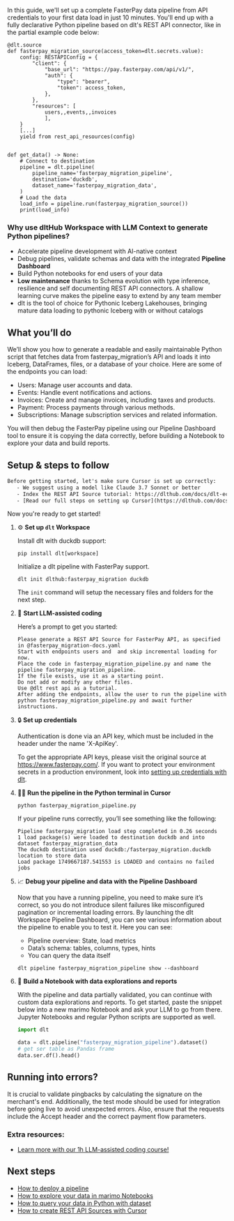 In this guide, we'll set up a complete FasterPay data pipeline from API credentials to your first data load in just 10 minutes. You'll end up with a fully declarative Python pipeline based on dlt's REST API connector, like in the partial example code below:

```python-outcome
@dlt.source
def fasterpay_migration_source(access_token=dlt.secrets.value):
    config: RESTAPIConfig = {
        "client": {
            "base_url": "https://pay.fasterpay.com/api/v1/",
            "auth": {
                "type": "bearer",
                "token": access_token,
            },
        },
        "resources": [
            users,,events,,invoices
            ],
    }
    [...]
    yield from rest_api_resources(config)


def get_data() -> None:
    # Connect to destination
    pipeline = dlt.pipeline(
        pipeline_name='fasterpay_migration_pipeline',
        destination='duckdb',
        dataset_name='fasterpay_migration_data', 
    )
    # Load the data
    load_info = pipeline.run(fasterpay_migration_source())
    print(load_info) 
```

### Why use dltHub Workspace with LLM Context to generate Python pipelines?

- Accelerate pipeline development with AI-native context
- Debug pipelines, validate schemas and data with the integrated **Pipeline Dashboard**
- Build Python notebooks for end users of your data
- **Low maintenance** thanks to Schema evolution with type inference, resilience and self documenting REST API connectors. A shallow learning curve makes the pipeline easy to extend by any team member
- dlt is the tool of choice for Pythonic Iceberg Lakehouses, bringing mature data loading to pythonic Iceberg with or without catalogs

## What you’ll do

We’ll show you how to generate a readable and easily maintainable Python script that fetches data from fasterpay_migration’s API and loads it into Iceberg, DataFrames, files, or a database of your choice. Here are some of the endpoints you can load:

- Users: Manage user accounts and data.
- Events: Handle event notifications and actions.
- Invoices: Create and manage invoices, including taxes and products.
- Payment: Process payments through various methods.
- Subscriptions: Manage subscription services and related information.

You will then debug the FasterPay pipeline using our Pipeline Dashboard tool to ensure it is copying the data correctly, before building a Notebook to explore your data and build reports.

## Setup & steps to follow

```default
Before getting started, let's make sure Cursor is set up correctly:
   - We suggest using a model like Claude 3.7 Sonnet or better
   - Index the REST API Source tutorial: https://dlthub.com/docs/dlt-ecosystem/verified-sources/rest_api/ and add it to context as **@dlt rest api**
   - [Read our full steps on setting up Cursor](https://dlthub.com/docs/dlt-ecosystem/llm-tooling/cursor-restapi#23-configuring-cursor-with-documentation)
```

Now you're ready to get started!

1. ⚙️ **Set up `dlt` Workspace**
    
    Install dlt with duckdb support:
    ```shell
    pip install dlt[workspace]
    ```

    Initialize a dlt pipeline with FasterPay support.
    ```shell
    dlt init dlthub:fasterpay_migration duckdb
    ```

    The `init` command will setup the necessary files and folders for the next step.
    
2. 🤠 **Start LLM-assisted coding**
    
    Here’s a prompt to get you started:
    
    ```prompt
    Please generate a REST API Source for FasterPay API, as specified in @fasterpay_migration-docs.yaml 
    Start with endpoints users and  and skip incremental loading for now. 
    Place the code in fasterpay_migration_pipeline.py and name the pipeline fasterpay_migration_pipeline. 
    If the file exists, use it as a starting point. 
    Do not add or modify any other files. 
    Use @dlt rest api as a tutorial. 
    After adding the endpoints, allow the user to run the pipeline with python fasterpay_migration_pipeline.py and await further instructions.
    ```

    
3. 🔒 **Set up credentials** 
    
    Authentication is done via an API key, which must be included in the header under the name 'X-ApiKey'.
    
    To get the appropriate API keys, please visit the original source at https://www.fasterpay.com/.
    If you want to protect your environment secrets in a production environment, look into [setting up credentials with dlt](https://dlthub.com/docs/walkthroughs/add_credentials).
    
4. 🏃‍♀️ **Run the pipeline in the Python terminal in Cursor**
    
    ```shell
    python fasterpay_migration_pipeline.py
    ```
    
    If your pipeline runs correctly, you’ll see something like the following:
    
    ```shell
    Pipeline fasterpay_migration load step completed in 0.26 seconds
    1 load package(s) were loaded to destination duckdb and into dataset fasterpay_migration_data
    The duckdb destination used duckdb:/fasterpay_migration.duckdb location to store data
    Load package 1749667187.541553 is LOADED and contains no failed jobs
    ```
    
5. 📈 **Debug your pipeline and data with the Pipeline Dashboard**

    Now that you have a running pipeline, you need to make sure it’s correct, so you do not introduce silent failures like misconfigured pagination or incremental loading errors. By launching the dlt Workspace Pipeline Dashboard, you can see various information about the pipeline to enable you to test it. Here you can see:
    - Pipeline overview: State, load metrics
    - Data’s schema: tables, columns, types, hints
    - You can query the data itself
    
    ```shell
    dlt pipeline fasterpay_migration_pipeline show --dashboard
    ```
    
6. 🐍 **Build a Notebook with data explorations and reports**

    With the pipeline and data partially validated, you can continue with custom data explorations and reports. To get started, paste the snippet below into a new marimo Notebook and ask your LLM to go from there. Jupyter Notebooks and regular Python scripts are supported as well.

    
    ```python
    import dlt

   data = dlt.pipeline("fasterpay_migration_pipeline").dataset()
   # get ser table as Pandas frame
   data.ser.df().head()
    ```

## Running into errors?

It is crucial to validate pingbacks by calculating the signature on the merchant's end. Additionally, the test mode should be used for integration before going live to avoid unexpected errors. Also, ensure that the requests include the Accept header and the correct payment flow parameters.

### Extra resources:

- [Learn more with our 1h LLM-assisted coding course!](https://www.youtube.com/watch?v=GGid70rnJuM)

## Next steps

- [How to deploy a pipeline](https://dlthub.com/docs/walkthroughs/deploy-a-pipeline)
- [How to explore your data in marimo Notebooks](https://dlthub.com/docs/general-usage/dataset-access/marimo)
- [How to query your data in Python with dataset](https://dlthub.com/docs/general-usage/dataset-access/dataset)
- [How to create REST API Sources with Cursor](https://dlthub.com/docs/dlt-ecosystem/llm-tooling/cursor-restapi)